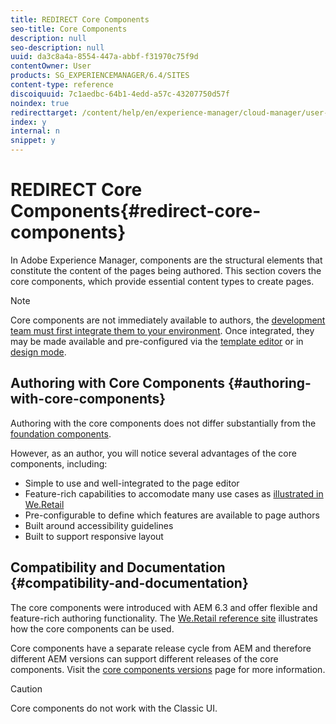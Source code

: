 ```yaml
---
title: REDIRECT Core Components
seo-title: Core Components
description: null
seo-description: null
uuid: da3c8a4a-8554-447a-abbf-f31970c75f9d
contentOwner: User
products: SG_EXPERIENCEMANAGER/6.4/SITES
content-type: reference
discoiquuid: 7c1aedbc-64b1-4edd-a57c-43207750d57f
noindex: true
redirecttarget: /content/help/en/experience-manager/cloud-manager/user-guide
index: y
internal: n
snippet: y
---
```


# REDIRECT Core Components{#redirect-core-components}

In Adobe Experience Manager, components are the structural elements that constitute the content of the pages being authored. This section covers the core components, which provide essential content types to create pages.

>[!NOTE]
>
>Core components are not immediately available to authors, the [development team must first integrate them to your environment](https://helpx.adobe.com/experience-manager/core-components/using/using.html). Once integrated, they may be made available and pre-configured via the [template editor](../../../sites/authoring/using/templates.md) or in [design mode](../../../sites/authoring/using/default-components-designmode.md).

## Authoring with Core Components {#authoring-with-core-components}

Authoring with the core components does not differ substantially from the [foundation components](../../../sites/authoring/using/default-components-foundation.md).

However, as an author, you will notice several advantages of the core components, including:

* Simple to use and well-integrated to the page editor
* Feature-rich capabilities to accomodate many use cases as [illustrated in We.Retail](../../../sites/developing/using/we-retail.md)
* Pre-configurable to define which features are available to page authors
* Built around accessibility guidelines  
* Built to support responsive layout

## Compatibility and Documentation {#compatibility-and-documentation}

The core components were introduced with AEM 6.3 and offer flexible and feature-rich authoring functionality. The [We.Retail reference site](../../../sites/developing/using/we-retail.md) illustrates how the core components can be used.

Core components have a separate release cycle from AEM and therefore different AEM versions can support different releases of the core components. Visit the [core components versions](https://helpx.adobe.com/experience-manager/core-components/using/versions.html) page for more information.

>[!CAUTION]
>
>Core components do not work with the Classic UI.

